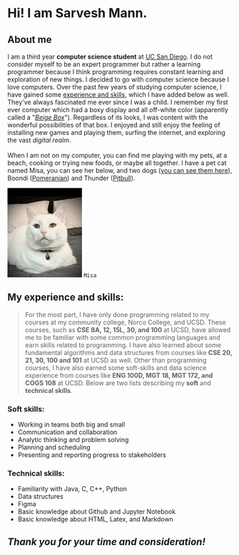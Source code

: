 # Hi! I am Sarvesh Mann.
## About me
I am a third year **computer science student** at [UC San Diego](https://en.wikipedia.org/wiki/University_of_California,_San_Diego). I do not consider myself to be an expert programmer but rather a learning programmer because I think programming requires constant learning and exploration of new things. I decided to go with computer science because I love computers. Over the past few years of studying computer science, I have gained some [experience and skills](#soft-skills), which I have added below as well. They've always fascinated me ever since I was a child. I remember my first ever computer which had a boxy display and all off-white color (apparently called a "[*Beige Box*](https://en.wikipedia.org/wiki/Beige_box)"). Regardless of its looks, I was content with the wonderful possibilities of that box. I enjoyed and still enjoy the feeling of installing new games and playing them, surfing the internet, and exploring the vast *digital realm*. 
<br>
<br>
When I am not on my computer, you can find me playing with my pets, at a beach, cooking or trying new foods, or maybe all together. I have a pet cat named Misa, you can see her below, and two dogs ([you can see them here](/mydogs.jpeg)), Boondi ([Pomeranian](https://en.wikipedia.org/wiki/Pomeranian_dog)) and Thunder ([Pitbull](https://en.wikipedia.org/wiki/Pit_bull)).

![photo of misa](mycat.jpg)
`Misa`

## My experience and skills:
> For the most part, I have only done programming related to my courses at my community college, Norco College, and UCSD. These courses, such as **CSE 8A, 12, 15L, 30, and 100** at UCSD, have allowed me to be familiar with some common programming languages and earn skills related to programming. I have also learned about some fundamental algorithms and data structures from courses like **CSE 20, 21, 30, 100 and 101** at UCSD as well. Other than programming courses, I have also earned some soft-skills and data science experience from courses like **ENG 100D, MGT 18, MGT 172, and COGS 108** at UCSD. Below are two lists describing my **soft** and **technical skills**.

### Soft skills:
* Working in teams both big and small
* Communication and collaboration
* Analytic thinking and problem solving
* Planning and scheduling
* Presenting and reporting progress to stakeholders

### Technical skills:
* Familiarity with Java, C, C++, Python
* Data structures
* Figma
* Basic knowledge about Github and Jupyter Notebook
* Basic knowledge about HTML, Latex, and Markdown


## *Thank you for your time and consideration!*
